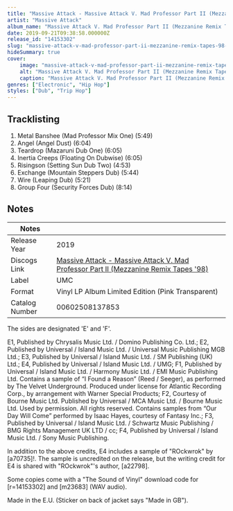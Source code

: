 ```yaml
---
title: "Massive Attack - Massive Attack V. Mad Professor Part II (Mezzanine Remix Tapes '98)"
artist: "Massive Attack"
album_name: "Massive Attack V. Mad Professor Part II (Mezzanine Remix Tapes '98)"
date: 2019-09-21T09:38:58.000000Z
release_id: "14153302"
slug: "massive-attack-v-mad-professor-part-ii-mezzanine-remix-tapes-98-14153302"
hideSummary: true
cover:
    image: "massive-attack-v-mad-professor-part-ii-mezzanine-remix-tapes-98-14153302.jpg"
    alt: "Massive Attack V. Mad Professor Part II (Mezzanine Remix Tapes '98) by Massive Attack"
    caption: "Massive Attack V. Mad Professor Part II (Mezzanine Remix Tapes '98) by Massive Attack"
genres: ["Electronic", "Hip Hop"]
styles: ["Dub", "Trip Hop"]
---
```


## Tracklisting
1. Metal Banshee (Mad Professor Mix One) (5:49)
2. Angel (Angel Dust) (6:04)
3. Teardrop (Mazaruni Dub One) (6:05)
4. Inertia Creeps (Floating On Dubwise) (6:05)
5. Risingson (Setting Sun Dub Two) (4:53)
6. Exchange (Mountain Steppers Dub) (5:44)
7. Wire (Leaping Dub) (5:21)
8. Group Four (Security Forces Dub) (8:14)




## Notes
| Notes          |             |
| ---------------| ----------- |
| Release Year   | 2019 |
| Discogs Link   | [Massive Attack - Massive Attack V. Mad Professor Part II (Mezzanine Remix Tapes '98)](https://www.discogs.com/release/14153302-Massive-Attack-V-Mad-Professor-Massive-Attack-V-Mad-Professor-Part-II-Mezzanine-Remix-Tapes-98) |
| Label          | UMC |
| Format         | Vinyl LP Album Limited Edition (Pink Transparent) |
| Catalog Number | 00602508137853 |

The sides are designated 'E' and 'F'.

E1, Published by Chrysalis Music Ltd. / Domino Publishing Co. Ltd.; E2, Published by Universal / Island Music Ltd. / Universal Music Publishing MGB Ltd.; E3, Published by Universal / Island Music Ltd. / SM Publishing (UK) Ltd.; E4, Published by Universal / Island Music Ltd. / UMG; F1, Published by Universal / Island Music Ltd. / Harmony Music Ltd. / EMI Music Publishing Ltd. Contains a sample of “I Found a Reason” (Reed / Seeger), as performed by The Velvet Underground. Produced under license for Atlantic Recording Corp., by arrangement with Warner Special Products; F2, Courtesy of Bourne Music Ltd. Published by Universal / MCA Music Ltd. / Bourne Music Ltd. Used by permission. All rights reserved. Contains samples from “Our Day Will Come” performed by Isaac Hayes, courtesy of Fantasy Inc.; F3, Published by Universal / Island Music Ltd. / Schwartz Music Publishing / BMG Rights Management UK LTD / cc; F4, Published by Universal / Island Music Ltd. / Sony Music Publishing.

In addition to the above credits, E4 includes a sample of "ROckwrok" by [a70735]!. The sample is uncredited on the release, but the writing credit for E4 is shared with "ROckwrok"'s author, [a22798].

Some copies come with a "The Sound of Vinyl" download code for [r=14153302] and [m23683] (WAV audio).

Made in the E.U. (Sticker on back of jacket says "Made in GB").
